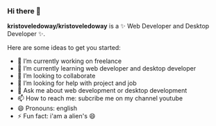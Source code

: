 ### Hi there 👋

**kristoveledoway/kristoveledoway** is a ✨ Web Developer and Desktop Developer ✨.

Here are some ideas to get you started:

- 🔭 I’m currently working on freelance
- 🌱 I’m currently learning web developer and desktop developer
- 👯 I’m looking to collaborate
- 🤔 I’m looking for help with project and job
- 💬 Ask me about web development or desktop development
- 📫 How to reach me: subcribe me on my channel youtube
- 😄 Pronouns: english
- ⚡ Fun fact: i'am a alien's 😄
